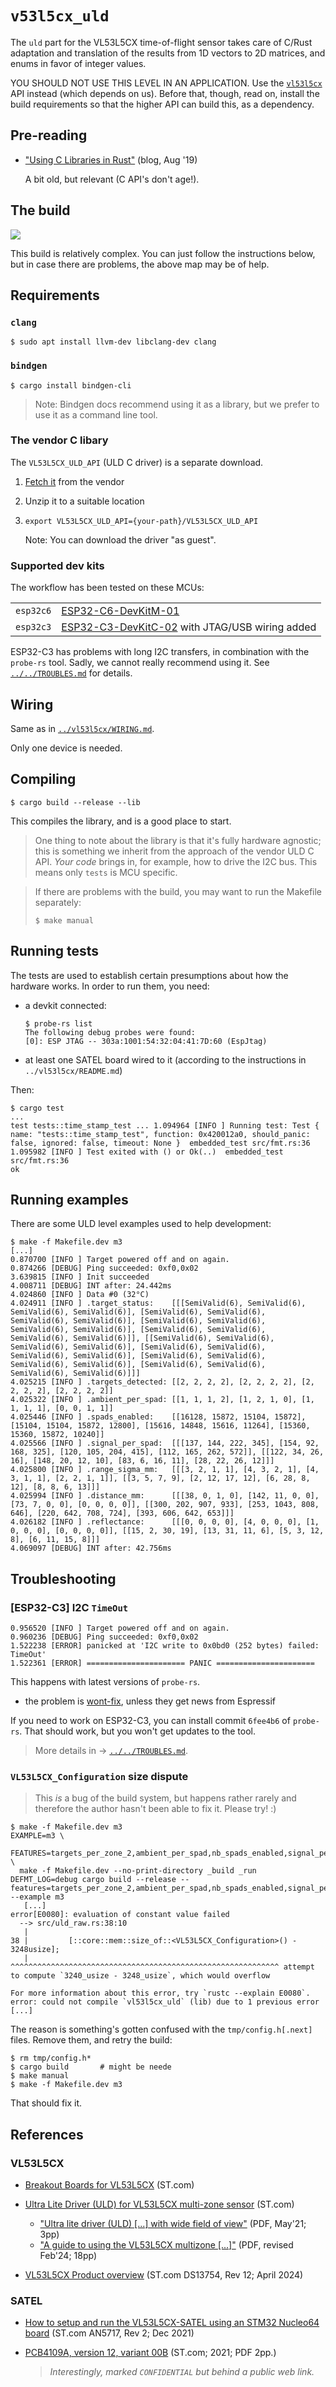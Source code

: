 # `v53l5cx_uld`

The `uld` part for the VL53L5CX time-of-flight sensor takes care of C/Rust adaptation and translation of the results from 1D vectors to 2D matrices, and enums in favor of integer values.

YOU SHOULD NOT USE THIS LEVEL IN AN APPLICATION. Use the [`vl53l5cx`](../vl53l5cx.md) API instead (which depends on us). Before that, though, read on, install the build requirements so that the higher API can build this, as a dependency.


## Pre-reading

- ["Using C Libraries in Rust"](https://medium.com/dwelo-r-d/using-c-libraries-in-rust-13961948c72a) (blog, Aug '19)

   A bit old, but relevant (C API's don't age!).
   
## The build

![](.images/build-map.png)

This build is relatively complex. You can just follow the instructions below, but in case there are problems, the above map may be of help.

<!-- tbd. `examples/common.rs` might get replaced by `../vl53l5cx/src/platform.rs`.
-->

## Requirements

### `clang`

```
$ sudo apt install llvm-dev libclang-dev clang
```

### `bindgen`

```
$ cargo install bindgen-cli
```

<!-- author's note:
`bindgen` is available also via `apt`, but the version seems to lag behind (perhaps is special for the Linux kernel use; don't know). At the time, `cargo install` is 0.70.1 while `apt show bindgen` gives:
>Version: 0.66.1-4
-->

>Note: Bindgen docs recommend using it as a library, but we prefer to use it as a command line tool.

### The vendor C libary

The `VL53L5CX_ULD_API` (ULD C driver) is a separate download.

1. [Fetch it](https://www.st.com/en/embedded-software/stsw-img023.html) from the vendor
2. Unzip it to a suitable location
3. `export VL53L5CX_ULD_API={your-path}/VL53L5CX_ULD_API`

	Note: You can download the driver "as guest".


### Supported dev kits

The workflow has been tested on these MCUs:

|||
|---|---|
|`esp32c6`|[ESP32-C6-DevKitM-01](https://docs.espressif.com/projects/esp-dev-kits/en/latest/esp32c6/esp32-c6-devkitm-1/user_guide.html)|
|`esp32c3`|[ESP32-C3-DevKitC-02](https://docs.espressif.com/projects/esp-idf/en/stable/esp32c3/hw-reference/esp32c3/user-guide-devkitc-02.html) with JTAG/USB wiring added|

ESP32-C3 has problems with long I2C transfers, in combination with the `probe-rs` tool. Sadly, we cannot really recommend using it. See  [`../../TROUBLES.md`](../../TROUBLES.md) for details.

## Wiring

Same as in [`../vl53l5cx/WIRING.md`](../vl53l5cx/WIRING.md).

Only one device is needed.


## Compiling 

```
$ cargo build --release --lib
```

This compiles the library, and is a good place to start. 

>One thing to note about the library is that it's fully hardware agnostic; this is something we inherit from the approach of the vendor ULD C API. *Your code* brings in, for example, how to drive the I2C bus. This means only `tests` is MCU specific.

<span />

>If there are problems with the build, you may want to run the Makefile separately:
>
>```
>$ make manual
>```

<!-- disabled; going for tests
Likely you are more interested in the runnable samples, though. Let's have a look!
-->

<!-- tbd. should we have examples???
## Running examples

Example are explorational code checking some driver / hardware interactions. They are run manually, one at a sime.
-->

## Running tests

The tests are used to establish certain presumptions about how the hardware works. In order to run them, you need:

- a devkit connected:

	```
	$ probe-rs list
	The following debug probes were found:
	[0]: ESP JTAG -- 303a:1001:54:32:04:41:7D:60 (EspJtag)
	```

- at least one SATEL board wired to it (according to the instructions in `../vl53l5cx/README.md`)

Then:

```
$ cargo test
...
test tests::time_stamp_test ... 1.094964 [INFO ] Running test: Test { name: "tests::time_stamp_test", function: 0x420012a0, should_panic: false, ignored: false, timeout: None }  embedded_test src/fmt.rs:36
1.095982 [INFO ] Test exited with () or Ok(..)  embedded_test src/fmt.rs:36
ok
```

## Running examples

There are some ULD level examples used to help development:

```
$ make -f Makefile.dev m3
[...]
0.870700 [INFO ] Target powered off and on again.
0.874266 [DEBUG] Ping succeeded: 0xf0,0x02
3.639815 [INFO ] Init succeeded
4.008711 [DEBUG] INT after: 24.442ms
4.024860 [INFO ] Data #0 (32°C)
4.024911 [INFO ] .target_status:    [[[SemiValid(6), SemiValid(6), SemiValid(6), SemiValid(6)], [SemiValid(6), SemiValid(6), SemiValid(6), SemiValid(6)], [SemiValid(6), SemiValid(6), SemiValid(6), SemiValid(6)], [SemiValid(6), SemiValid(6), SemiValid(6), SemiValid(6)]], [[SemiValid(6), SemiValid(6), SemiValid(6), SemiValid(6)], [SemiValid(6), SemiValid(6), SemiValid(6), SemiValid(6)], [SemiValid(6), SemiValid(6), SemiValid(6), SemiValid(6)], [SemiValid(6), SemiValid(6), SemiValid(6), SemiValid(6)]]]
4.025215 [INFO ] .targets_detected: [[2, 2, 2, 2], [2, 2, 2, 2], [2, 2, 2, 2], [2, 2, 2, 2]]
4.025322 [INFO ] .ambient_per_spad: [[1, 1, 1, 2], [1, 2, 1, 0], [1, 1, 1, 1], [0, 0, 1, 1]]
4.025446 [INFO ] .spads_enabled:    [[16128, 15872, 15104, 15872], [15104, 15104, 15872, 12800], [15616, 14848, 15616, 11264], [15360, 15360, 15872, 10240]]
4.025566 [INFO ] .signal_per_spad:  [[[137, 144, 222, 345], [154, 92, 168, 325], [120, 105, 204, 415], [112, 165, 262, 572]], [[122, 34, 26, 16], [148, 20, 12, 10], [83, 6, 16, 11], [28, 22, 26, 12]]]
4.025800 [INFO ] .range_sigma_mm:   [[[3, 2, 1, 1], [4, 3, 2, 1], [4, 3, 1, 1], [2, 2, 1, 1]], [[3, 5, 7, 9], [2, 12, 17, 12], [6, 28, 8, 12], [8, 8, 6, 13]]]
4.025994 [INFO ] .distance_mm:      [[[38, 0, 1, 0], [142, 11, 0, 0], [73, 7, 0, 0], [0, 0, 0, 0]], [[300, 202, 907, 933], [253, 1043, 808, 646], [220, 642, 708, 724], [393, 606, 642, 653]]]
4.026182 [INFO ] .reflectance:      [[[0, 0, 0, 0], [4, 0, 0, 0], [1, 0, 0, 0], [0, 0, 0, 0]], [[15, 2, 30, 19], [13, 31, 11, 6], [5, 3, 12, 8], [6, 11, 15, 8]]]
4.069097 [DEBUG] INT after: 42.756ms

```


## Troubleshooting

### [ESP32-C3] I2C `TimeOut`

```
0.956520 [INFO ] Target powered off and on again.
0.960236 [DEBUG] Ping succeeded: 0xf0,0x02
1.522238 [ERROR] panicked at 'I2C write to 0x0bd0 (252 bytes) failed: TimeOut'
1.522361 [ERROR] ====================== PANIC ======================
```

This happens with latest versions of `probe-rs`.

- the problem is [wont-fix](https://github.com/probe-rs/probe-rs/issues/2818#issuecomment-2358791448), unless they get news from Espressif

If you need to work on ESP32-C3, you can install commit `6fee4b6` of `probe-rs`. That should work, but you won't get updates to the tool.

>More details in -> [`../../TROUBLES.md`](../../TROUBLES.md).

### `VL53L5CX_Configuration` size dispute

>This *is* a bug of the build system, but happens rather rarely and therefore the author hasn't been able to fix it. Please try! :)

```
$ make -f Makefile.dev m3
EXAMPLE=m3 \
  FEATURES=targets_per_zone_2,ambient_per_spad,nb_spads_enabled,signal_per_spad,range_sigma_mm,distance_mm,reflectance_percent \
  make -f Makefile.dev --no-print-directory _build _run
DEFMT_LOG=debug cargo build --release --features=targets_per_zone_2,ambient_per_spad,nb_spads_enabled,signal_per_spad,range_sigma_mm,distance_mm,reflectance_percent,defmt --example m3
   [...]
error[E0080]: evaluation of constant value failed
  --> src/uld_raw.rs:38:10
   |
38 |         [::core::mem::size_of::<VL53L5CX_Configuration>() - 3248usize];
   |          ^^^^^^^^^^^^^^^^^^^^^^^^^^^^^^^^^^^^^^^^^^^^^^^^^^^^^^^^^^^^ attempt to compute `3240_usize - 3248_usize`, which would overflow

For more information about this error, try `rustc --explain E0080`.
error: could not compile `vl53l5cx_uld` (lib) due to 1 previous error
[...]
```

The reason is something's gotten confused with the `tmp/config.h[.next]` files. Remove them, and retry the build:

```
$ rm tmp/config.h*
$ cargo build		# might be neede
$ make manual
$ make -f Makefile.dev m3
```

That should fix it.

	
## References

### VL53L5CX

- [Breakout Boards for VL53L5CX](https://www.st.com/en/evaluation-tools/vl53l5cx-satel.html) (ST.com)
- [Ultra Lite Driver (ULD) for VL53L5CX multi-zone sensor](https://www.st.com/en/embedded-software/stsw-img023.html) (ST.com)

	- ["Ultra lite driver (ULD) [...] with wide field of view"](https://www.st.com/resource/en/data_brief/stsw-img023.pdf) (PDF, May'21; 3pp)
	- ["A guide to using the VL53L5CX multizone [...]"](https://www.st.com/resource/en/user_manual/um2884-a-guide-to-using-the-vl53l5cx-multizone-timeofflight-ranging-sensor-with-a-wide-field-of-view-ultra-lite-driver-uld-stmicroelectronics.pdf) (PDF, revised Feb'24; 18pp)

- [VL53L5CX Product overview](https://www.st.com/resource/en/datasheet/vl53l5cx.pdf) (ST.com DS13754, Rev 12; April 2024)

### SATEL

- [How to setup and run the VL53L5CX-SATEL using an STM32 Nucleo64 board]() (ST.com AN5717, Rev 2; Dec 2021)
- [PCB4109A, version 12, variant 00B](https://www.st.com/resource/en/schematic_pack/pcb4109a-00b-sch012.pdf) (ST.com; 2021; PDF 2pp.)

	>*Interestingly, marked `CONFIDENTIAL` but behind a public web link.*
